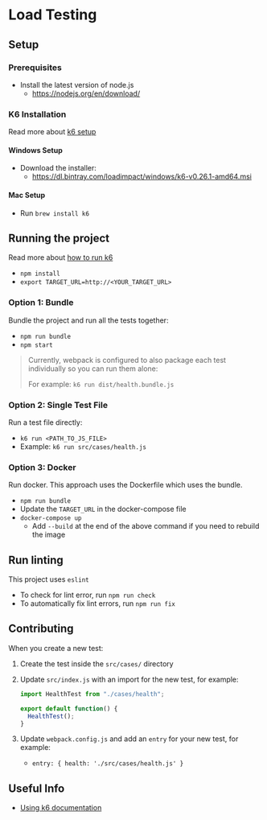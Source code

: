 # Load Testing

## Setup

### Prerequisites

- Install the latest version of node.js
  - <https://nodejs.org/en/download/>

### K6 Installation

Read more about [k6 setup](https://k6.io/docs/getting-started/installation)

#### Windows Setup

- Download the installer:
  - <https://dl.bintray.com/loadimpact/windows/k6-v0.26.1-amd64.msi>

#### Mac Setup

- Run `brew install k6`

## Running the project

Read more about [how to run k6](https://k6.io/docs/getting-started/running-k6)

- `npm install`
- `export TARGET_URL=http://<YOUR_TARGET_URL>`

### Option 1: Bundle

Bundle the project and run all the tests together:

- `npm run bundle`
- `npm start`

> Currently, webpack is configured to also package each test individually so you can run them alone:
>
> For example: `k6 run dist/health.bundle.js`

### Option 2: Single Test File

Run a test file directly:

- `k6 run <PATH_TO_JS_FILE>`
- Example: `k6 run src/cases/health.js`

### Option 3: Docker

Run docker. This approach uses the Dockerfile which uses the bundle.

- `npm run bundle`
- Update the `TARGET_URL` in the docker-compose file
- `docker-compose up`
  - Add `--build` at the end of the above command if you need to rebuild the image

## Run linting

This project uses `eslint`

- To check for lint error, run `npm run check`
- To automatically fix lint errors, run `npm run fix`

## Contributing

When you create a new test:

1. Create the test inside the `src/cases/` directory
1. Update `src/index.js` with an import for the new test, for example:

    ``` js
    import HealthTest from "./cases/health";

    export default function() {
      HealthTest();
    }
    ```

1. Update `webpack.config.js` and add an `entry` for your new test, for example:
   - `entry: { health: './src/cases/health.js' }`

## Useful Info

- [Using k6 documentation](https://k6.io/docs/using-k6)
